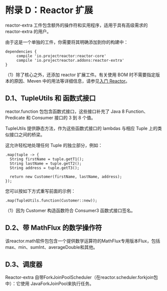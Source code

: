 # 附录 D：Reactor 扩展

reactor-extra 工件包含额外的操作符和实用程序，适用于具有高级需求的 reactor-extra 的用户。

由于这是一个单独的工件，你需要将其明确添加到你的构建中：
```
dependencies {
     compile 'io.projectreactor:reactor-core'
     compile 'io.projectreactor.addons:reactor-extra' 
}
```
（1）除了核心之外，还添加 reactor 扩展工件。有关使用 BOM 时不需要指定版本的原因、Meven 中的用法等详细信息，请参见[入门 Reactor](https://projectreactor.io/docs/core/3.2.11.RELEASE/reference/#getting)。

## D.1、TupleUtils 和 函数式接口

reactor.function 包包含函数式接口，这些接口补充了 Java 8 Function、Predicate 和 Consumer 接口的 3 到 8 个值。

TupleUtils 提供静态方法，作为这些函数式接口的 lambdas 与相应 Tuple 上的类似接口之间的桥梁。

这允许轻松地处理任何 Tuple 的独立部分，例如：
```
.map(tuple -> {
  String firstName = tuple.getT1();
  String lastName = tuple.getT2();
  String address = tuple.getT3();

  return new Customer(firstName, lastName, address);
});
```
您可以按如下方式重写前面的示例：
```
.map(TupleUtils.function(Customer::new)); 
```
（1）因为 Customer 构造函数符合 Consumer3 函数式接口签名。

## D.2、带 MathFlux 的数学操作符

该reactor.math软件包包含一个提供数学运算符的MathFlux专用版本Flux，包括max、min、sumInt、averageDouble和其他。

## D.3、调度器

Reactor-extra 自带ForkJoinPoolScheduler（在reactor.scheduler.forkjoin包中）：它使用 JavaForkJoinPool来执行任务。